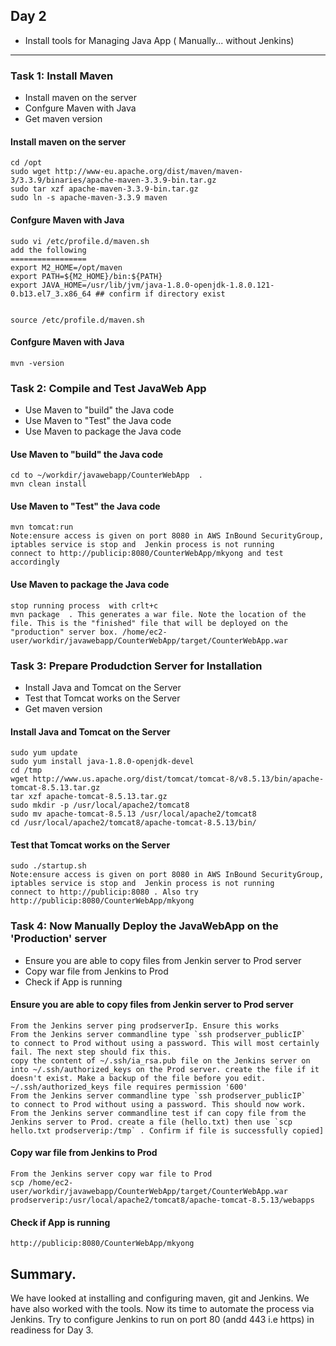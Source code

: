 
## Day 2

- Install tools for Managing Java App ( Manually... without Jenkins)


---

###  Task 1: Install Maven 

- Install maven on the server
- Confgure Maven with Java
- Get maven version


#### Install maven on the server

    cd /opt
    sudo wget http://www-eu.apache.org/dist/maven/maven-3/3.3.9/binaries/apache-maven-3.3.9-bin.tar.gz 
    sudo tar xzf apache-maven-3.3.9-bin.tar.gz
    sudo ln -s apache-maven-3.3.9 maven 

#### Confgure Maven with Java

    sudo vi /etc/profile.d/maven.sh
    add the following 
    =================
    export M2_HOME=/opt/maven
    export PATH=${M2_HOME}/bin:${PATH}
    export JAVA_HOME=/usr/lib/jvm/java-1.8.0-openjdk-1.8.0.121-0.b13.el7_3.x86_64 ## confirm if directory exist


    source /etc/profile.d/maven.sh

#### Confgure Maven with Java
    mvn -version



###  Task 2: Compile and Test JavaWeb App 

- Use Maven to "build" the Java code
- Use Maven to "Test" the Java code
- Use Maven to package the Java code

    
#### Use Maven to "build" the Java code

    cd to ~/workdir/javawebapp/CounterWebApp  . 
    mvn clean install  


#### Use Maven to "Test" the Java code  

    mvn tomcat:run
    Note:ensure access is given on port 8080 in AWS InBound SecurityGroup, iptables service is stop and  Jenkin process is not running
    connect to http://publicip:8080/CounterWebApp/mkyong and test accordingly


#### Use Maven to package the Java code

    stop running process  with crlt+c
    mvn package  . This generates a war file. Note the location of the file. This is the "finished" file that will be deployed on the "production" server box. /home/ec2-user/workdir/javawebapp/CounterWebApp/target/CounterWebApp.war



###  Task 3: Prepare Produdction Server for Installation

- Install Java and Tomcat on the Server
- Test that Tomcat works on the Server
- Get maven version


#### Install Java and Tomcat on the Server

    sudo yum update
    sudo yum install java-1.8.0-openjdk-devel
    cd /tmp
    wget http://www.us.apache.org/dist/tomcat/tomcat-8/v8.5.13/bin/apache-tomcat-8.5.13.tar.gz
    tar xzf apache-tomcat-8.5.13.tar.gz 
    sudo mkdir -p /usr/local/apache2/tomcat8
    sudo mv apache-tomcat-8.5.13 /usr/local/apache2/tomcat8
    cd /usr/local/apache2/tomcat8/apache-tomcat-8.5.13/bin/

    

#### Test that Tomcat works on the Server

    sudo ./startup.sh 
    Note:ensure access is given on port 8080 in AWS InBound SecurityGroup, iptables service is stop and  Jenkin process is not running
    connect to http://publicip:8080 . Also try http://publicip:8080/CounterWebApp/mkyong


###  Task 4: Now Manually Deploy the JavaWebApp on the 'Production' server 

- Ensure you are able to copy files from Jenkin server to Prod server
- Copy war file from Jenkins to Prod
- Check if App is running

#### Ensure you are able to copy files from Jenkin server to Prod server
    From the Jenkins server ping prodserverIp. Ensure this works
    From the Jenkins server commandline type `ssh prodserver_publicIP`   to connect to Prod without using a password. This will most certainly fail. The next step should fix this.
    copy the content of ~/.ssh/ia_rsa.pub file on the Jenkins server on into ~/.ssh/authorized_keys on the Prod server. create the file if it doesn't exist. Make a backup of the file before you edit. ~/.ssh/authorized_keys file requires permission '600'
    From the Jenkins server commandline type `ssh prodserver_publicIP`   to connect to Prod without using a password. This should now work.
    From the Jenkins server commandline test if can copy file from the Jenkins server to Prod. create a file (hello.txt) then use `scp hello.txt prodserverip:/tmp` . Confirm if file is successfully copied]


#### Copy war file from Jenkins to Prod
    From the Jenkins server copy war file to Prod  
    scp /home/ec2-user/workdir/javawebapp/CounterWebApp/target/CounterWebApp.war prodserverip:/usr/local/apache2/tomcat8/apache-tomcat-8.5.13/webapps

#### Check if App is running
    http://publicip:8080/CounterWebApp/mkyong




## Summary. 
 
We have looked at installing and configuring maven, git and Jenkins. We have also worked with the tools. Now its time to automate the process via Jenkins. Try to configure Jenkins to run on port 80 (andd 443 i.e https) in readiness for Day 3. 
